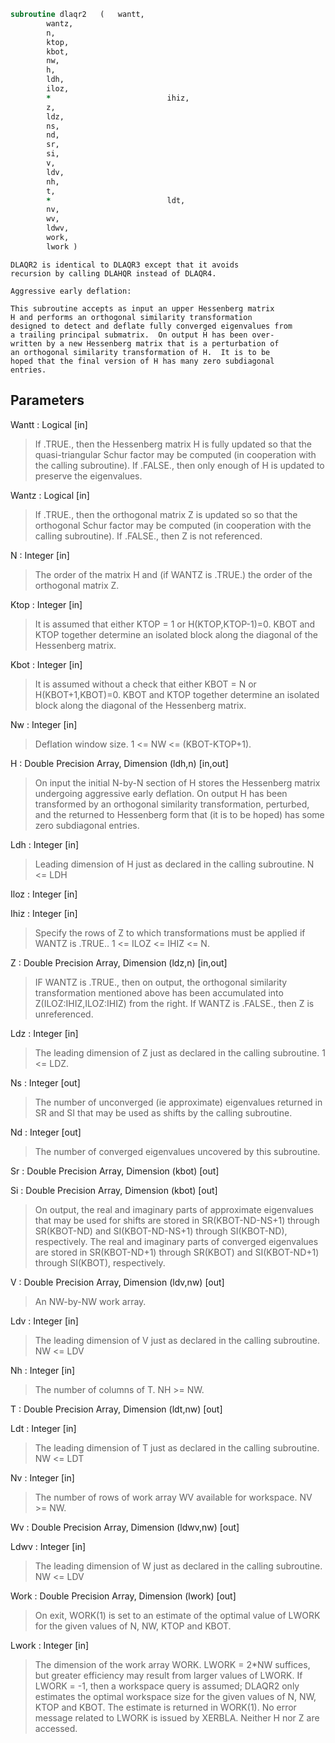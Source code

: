 ```fortran
subroutine dlaqr2	(	wantt,
		wantz,
		n,
		ktop,
		kbot,
		nw,
		h,
		ldh,
		iloz,
		*                          ihiz,
		z,
		ldz,
		ns,
		nd,
		sr,
		si,
		v,
		ldv,
		nh,
		t,
		*                          ldt,
		nv,
		wv,
		ldwv,
		work,
		lwork )
```

    DLAQR2 is identical to DLAQR3 except that it avoids
    recursion by calling DLAHQR instead of DLAQR4.

    Aggressive early deflation:

    This subroutine accepts as input an upper Hessenberg matrix
    H and performs an orthogonal similarity transformation
    designed to detect and deflate fully converged eigenvalues from
    a trailing principal submatrix.  On output H has been over-
    written by a new Hessenberg matrix that is a perturbation of
    an orthogonal similarity transformation of H.  It is to be
    hoped that the final version of H has many zero subdiagonal
    entries.

## Parameters
Wantt : Logical [in]
> If .TRUE., then the Hessenberg matrix H is fully updated
> so that the quasi-triangular Schur factor may be
> computed (in cooperation with the calling subroutine).
> If .FALSE., then only enough of H is updated to preserve
> the eigenvalues.

Wantz : Logical [in]
> If .TRUE., then the orthogonal matrix Z is updated so
> so that the orthogonal Schur factor may be computed
> (in cooperation with the calling subroutine).
> If .FALSE., then Z is not referenced.

N : Integer [in]
> The order of the matrix H and (if WANTZ is .TRUE.) the
> order of the orthogonal matrix Z.

Ktop : Integer [in]
> It is assumed that either KTOP = 1 or H(KTOP,KTOP-1)=0.
> KBOT and KTOP together determine an isolated block
> along the diagonal of the Hessenberg matrix.

Kbot : Integer [in]
> It is assumed without a check that either
> KBOT = N or H(KBOT+1,KBOT)=0.  KBOT and KTOP together
> determine an isolated block along the diagonal of the
> Hessenberg matrix.

Nw : Integer [in]
> Deflation window size.  1 <= NW <= (KBOT-KTOP+1).

H : Double Precision Array, Dimension (ldh,n) [in,out]
> On input the initial N-by-N section of H stores the
> Hessenberg matrix undergoing aggressive early deflation.
> On output H has been transformed by an orthogonal
> similarity transformation, perturbed, and the returned
> to Hessenberg form that (it is to be hoped) has some
> zero subdiagonal entries.

Ldh : Integer [in]
> Leading dimension of H just as declared in the calling
> subroutine.  N <= LDH

Iloz : Integer [in]

Ihiz : Integer [in]
> Specify the rows of Z to which transformations must be
> applied if WANTZ is .TRUE.. 1 <= ILOZ <= IHIZ <= N.

Z : Double Precision Array, Dimension (ldz,n) [in,out]
> IF WANTZ is .TRUE., then on output, the orthogonal
> similarity transformation mentioned above has been
> accumulated into Z(ILOZ:IHIZ,ILOZ:IHIZ) from the right.
> If WANTZ is .FALSE., then Z is unreferenced.

Ldz : Integer [in]
> The leading dimension of Z just as declared in the
> calling subroutine.  1 <= LDZ.

Ns : Integer [out]
> The number of unconverged (ie approximate) eigenvalues
> returned in SR and SI that may be used as shifts by the
> calling subroutine.

Nd : Integer [out]
> The number of converged eigenvalues uncovered by this
> subroutine.

Sr : Double Precision Array, Dimension (kbot) [out]

Si : Double Precision Array, Dimension (kbot) [out]
> On output, the real and imaginary parts of approximate
> eigenvalues that may be used for shifts are stored in
> SR(KBOT-ND-NS+1) through SR(KBOT-ND) and
> SI(KBOT-ND-NS+1) through SI(KBOT-ND), respectively.
> The real and imaginary parts of converged eigenvalues
> are stored in SR(KBOT-ND+1) through SR(KBOT) and
> SI(KBOT-ND+1) through SI(KBOT), respectively.

V : Double Precision Array, Dimension (ldv,nw) [out]
> An NW-by-NW work array.

Ldv : Integer [in]
> The leading dimension of V just as declared in the
> calling subroutine.  NW <= LDV

Nh : Integer [in]
> The number of columns of T.  NH >= NW.

T : Double Precision Array, Dimension (ldt,nw) [out]

Ldt : Integer [in]
> The leading dimension of T just as declared in the
> calling subroutine.  NW <= LDT

Nv : Integer [in]
> The number of rows of work array WV available for
> workspace.  NV >= NW.

Wv : Double Precision Array, Dimension (ldwv,nw) [out]

Ldwv : Integer [in]
> The leading dimension of W just as declared in the
> calling subroutine.  NW <= LDV

Work : Double Precision Array, Dimension (lwork) [out]
> On exit, WORK(1) is set to an estimate of the optimal value
> of LWORK for the given values of N, NW, KTOP and KBOT.

Lwork : Integer [in]
> The dimension of the work array WORK.  LWORK = 2*NW
> suffices, but greater efficiency may result from larger
> values of LWORK.
> If LWORK = -1, then a workspace query is assumed; DLAQR2
> only estimates the optimal workspace size for the given
> values of N, NW, KTOP and KBOT.  The estimate is returned
> in WORK(1).  No error message related to LWORK is issued
> by XERBLA.  Neither H nor Z are accessed.


